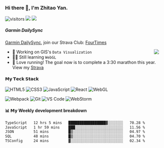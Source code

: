 ### Hi there 👋, I'm Zhitao Yan.
![visitors](https://visitor-badge.glitch.me/badge?page_id=gooin.gooin)
[![](https://img.shields.io/badge/-Telegram-%2326A5E4?style=flat-square&logo=telegram&logoColor=ffffff)](https://t.me/goooinn)
[![](https://img.shields.io/website?color=0ab9e6&style=flat-square&up_message=vyzt.dev&down_message=vyzt.dev&url=https%3A%2F%2Fvyzt.dev)](https://vyzt.dev)

##### Garmin DailySync
 [Garmin DailySync](https://dailysync.vyzt.dev/), join our Strava Club: [FourTimes](https://www.strava.com/clubs/dailysync) 
 

<img align="right" src="https://github-readme-stats.vercel.app/api?username=gooin&show_icons=true&icon_color=805AD5&text_color=000&bg_color=ffffff&hide_title=true" />


- 🔭 Working on GIS's `Data Visualization`
- 👨‍💻 Still learning `WebGL`
- 🏃 Love running! The goal now is to complete a 3:30 marathon this year. View my [Strava](https://www.strava.com/athletes/84396978)

#### 𝗠𝘆 𝗧𝗲𝗰𝗸 𝗦𝘁𝗮𝗰𝗸

![HTML5](https://img.shields.io/badge/-HTML5-%23E44D27?style=flat-square&logo=html5&logoColor=ffffff)
![CSS3](https://img.shields.io/badge/-CSS3-%231572B6?style=flat-square&logo=css3)
![JavaScript](https://img.shields.io/badge/-JavaScript-%23F7DF1C?style=flat-square&logo=javascript&logoColor=000000&labelColor=%23F7DF1C&color=%23FFCE5A)
![React](https://img.shields.io/badge/-React-%23282C34?style=flat-square&logo=react)
![WebGL](https://img.shields.io/badge/-WebGL-%23990000?style=flat-square&logo=webgl&logoColor=ffffff)


![Webpack](https://img.shields.io/badge/-Webpack-%232C3A42?style=flat-square&logo=webpack)
![Git](https://img.shields.io/badge/-Git-%23F05032?style=flat-square&logo=git&logoColor=%23ffffff)
![VS Code](https://img.shields.io/badge/-VSCode-%23007ACC?style=flat-square&logo=visual-studio-code)
![WebStorm](https://img.shields.io/badge/-WebStrom-%23000000?style=flat-square&logo=webstorm&logoColor=ffffff)


####  📊 𝗠𝘆 Weekly development breakdown
<!--START_SECTION:waka-->

```txt
TypeScript   12 hrs 5 mins   █████████████████▓░░░░░░░   70.28 %
JavaScript   1 hr 59 mins    ███░░░░░░░░░░░░░░░░░░░░░░   11.56 %
JSON         51 mins         █▒░░░░░░░░░░░░░░░░░░░░░░░   04.97 %
SQL          48 mins         █▒░░░░░░░░░░░░░░░░░░░░░░░   04.70 %
TSConfig     24 mins         ▓░░░░░░░░░░░░░░░░░░░░░░░░   02.34 %
```

<!--END_SECTION:waka-->
